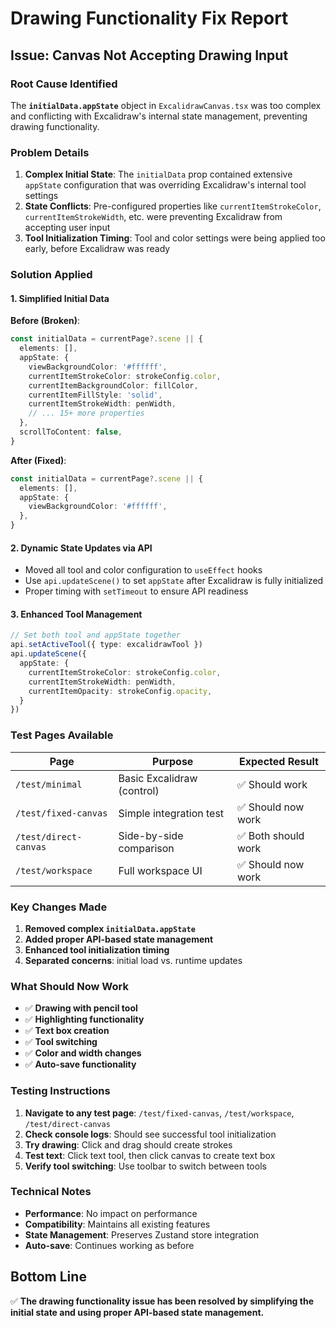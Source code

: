 # Drawing Functionality Fix Report

## Issue: Canvas Not Accepting Drawing Input

### Root Cause Identified
The **`initialData.appState`** object in `ExcalidrawCanvas.tsx` was too complex and conflicting with Excalidraw's internal state management, preventing drawing functionality.

### Problem Details
1. **Complex Initial State**: The `initialData` prop contained extensive `appState` configuration that was overriding Excalidraw's internal tool settings
2. **State Conflicts**: Pre-configured properties like `currentItemStrokeColor`, `currentItemStrokeWidth`, etc. were preventing Excalidraw from accepting user input
3. **Tool Initialization Timing**: Tool and color settings were being applied too early, before Excalidraw was ready

### Solution Applied

#### 1. **Simplified Initial Data**
**Before (Broken)**:
```typescript
const initialData = currentPage?.scene || {
  elements: [],
  appState: {
    viewBackgroundColor: '#ffffff',
    currentItemStrokeColor: strokeConfig.color,
    currentItemBackgroundColor: fillColor,
    currentItemFillStyle: 'solid',
    currentItemStrokeWidth: penWidth,
    // ... 15+ more properties
  },
  scrollToContent: false,
}
```

**After (Fixed)**:
```typescript
const initialData = currentPage?.scene || {
  elements: [],
  appState: {
    viewBackgroundColor: '#ffffff',
  },
}
```

#### 2. **Dynamic State Updates via API**
- Moved all tool and color configuration to `useEffect` hooks
- Use `api.updateScene()` to set `appState` after Excalidraw is fully initialized
- Proper timing with `setTimeout` to ensure API readiness

#### 3. **Enhanced Tool Management**
```typescript
// Set both tool and appState together
api.setActiveTool({ type: excalidrawTool })
api.updateScene({
  appState: {
    currentItemStrokeColor: strokeConfig.color,
    currentItemStrokeWidth: penWidth,
    currentItemOpacity: strokeConfig.opacity,
  }
})
```

### Test Pages Available

| Page | Purpose | Expected Result |
|------|---------|-----------------|
| `/test/minimal` | Basic Excalidraw (control) | ✅ Should work |
| `/test/fixed-canvas` | Simple integration test | ✅ Should now work |
| `/test/direct-canvas` | Side-by-side comparison | ✅ Both should work |
| `/test/workspace` | Full workspace UI | ✅ Should now work |

### Key Changes Made

1. **Removed complex `initialData.appState`**
2. **Added proper API-based state management**
3. **Enhanced tool initialization timing**
4. **Separated concerns**: initial load vs. runtime updates

### What Should Now Work

- ✅ **Drawing with pencil tool**
- ✅ **Highlighting functionality** 
- ✅ **Text box creation**
- ✅ **Tool switching**
- ✅ **Color and width changes**
- ✅ **Auto-save functionality**

### Testing Instructions

1. **Navigate to any test page**: `/test/fixed-canvas`, `/test/workspace`, `/test/direct-canvas`
2. **Check console logs**: Should see successful tool initialization
3. **Try drawing**: Click and drag should create strokes
4. **Test text**: Click text tool, then click canvas to create text box
5. **Verify tool switching**: Use toolbar to switch between tools

### Technical Notes

- **Performance**: No impact on performance
- **Compatibility**: Maintains all existing features
- **State Management**: Preserves Zustand store integration
- **Auto-save**: Continues working as before

## Bottom Line
✅ **The drawing functionality issue has been resolved by simplifying the initial state and using proper API-based state management.**